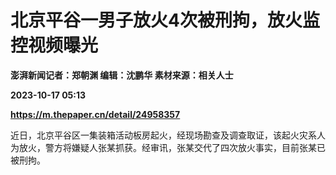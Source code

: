# 北京平谷一男子放火4次被刑拘，放火监控视频曝光
**澎湃新闻记者：郑朝渊 编辑：沈鹏华 素材来源：相关人士**

**2023-10-17 05:13**

**https://m.thepaper.cn/detail/24958357**

近日，北京平谷区一集装箱活动板房起火，经现场勘查及调查取证，该起火灾系人为放火，警方将嫌疑人张某抓获。经审讯，张某交代了四次放火事实，目前张某已被刑拘。
